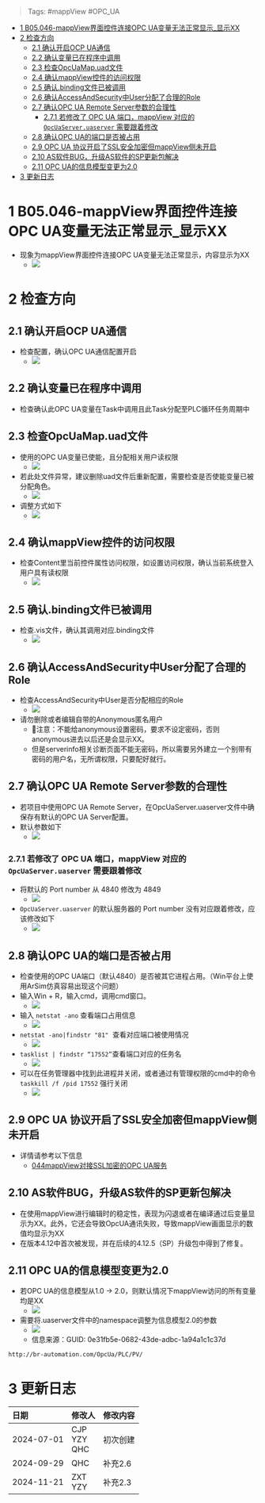 > Tags: #mappView #OPC_UA

- [1 B05.046-mappView界面控件连接OPC UA变量无法正常显示_显示XX](#_1-b05046-mappview%E7%95%8C%E9%9D%A2%E6%8E%A7%E4%BB%B6%E8%BF%9E%E6%8E%A5opc-ua%E5%8F%98%E9%87%8F%E6%97%A0%E6%B3%95%E6%AD%A3%E5%B8%B8%E6%98%BE%E7%A4%BA_%E6%98%BE%E7%A4%BAxx)
- [2 检查方向](#_2-%E6%A3%80%E6%9F%A5%E6%96%B9%E5%90%91)
	- [2.1 确认开启OCP UA通信](#_21-%E7%A1%AE%E8%AE%A4%E5%BC%80%E5%90%AFocp%C2%A0ua%E9%80%9A%E4%BF%A1)
	- [2.2 确认变量已在程序中调用](#_22-%E7%A1%AE%E8%AE%A4%E5%8F%98%E9%87%8F%E5%B7%B2%E5%9C%A8%E7%A8%8B%E5%BA%8F%E4%B8%AD%E8%B0%83%E7%94%A8)
	- [2.3 检查OpcUaMap.uad文件](#_23-%E6%A3%80%E6%9F%A5opcuamapuad%E6%96%87%E4%BB%B6)
	- [2.4 确认mappView控件的访问权限](#_24-%E7%A1%AE%E8%AE%A4mappview%E6%8E%A7%E4%BB%B6%E7%9A%84%E8%AE%BF%E9%97%AE%E6%9D%83%E9%99%90)
	- [2.5 确认.binding文件已被调用](#_25-%E7%A1%AE%E8%AE%A4binding%E6%96%87%E4%BB%B6%E5%B7%B2%E8%A2%AB%E8%B0%83%E7%94%A8)
	- [2.6 确认AccessAndSecurity中User分配了合理的Role](#_26-%E7%A1%AE%E8%AE%A4accessandsecurity%E4%B8%ADuser%E5%88%86%E9%85%8D%E4%BA%86%E5%90%88%E7%90%86%E7%9A%84role)
	- [2.7 确认OPC UA Remote Server参数的合理性](#_27-%E7%A1%AE%E8%AE%A4opc-ua-remote-server%E5%8F%82%E6%95%B0%E7%9A%84%E5%90%88%E7%90%86%E6%80%A7)
		- [2.7.1 若修改了 OPC UA 端口，mappView 对应的 `OpcUaServer.uaserver` 需要跟着修改](#_271-%E8%8B%A5%E4%BF%AE%E6%94%B9%E4%BA%86-opc-ua-%E7%AB%AF%E5%8F%A3%EF%BC%8Cmappview-%E5%AF%B9%E5%BA%94%E7%9A%84-opcuaserveruaserver-%E9%9C%80%E8%A6%81%E8%B7%9F%E7%9D%80%E4%BF%AE%E6%94%B9)
	- [2.8 确认OPC UA的端口是否被占用](#_28-%E7%A1%AE%E8%AE%A4opc-ua%E7%9A%84%E7%AB%AF%E5%8F%A3%E6%98%AF%E5%90%A6%E8%A2%AB%E5%8D%A0%E7%94%A8)
	- [2.9 OPC UA 协议开启了SSL安全加密但mappView侧未开启](#_29-opc-ua-%E5%8D%8F%E8%AE%AE%E5%BC%80%E5%90%AF%E4%BA%86ssl%E5%AE%89%E5%85%A8%E5%8A%A0%E5%AF%86%E4%BD%86mappview%E4%BE%A7%E6%9C%AA%E5%BC%80%E5%90%AF)
	- [2.10 AS软件BUG，升级AS软件的SP更新包解决](#_210-as%E8%BD%AF%E4%BB%B6bug%EF%BC%8C%E5%8D%87%E7%BA%A7as%E8%BD%AF%E4%BB%B6%E7%9A%84sp%E6%9B%B4%E6%96%B0%E5%8C%85%E8%A7%A3%E5%86%B3)
	- [2.11 OPC UA的信息模型变更为2.0](#_211-opc-ua%E7%9A%84%E4%BF%A1%E6%81%AF%E6%A8%A1%E5%9E%8B%E5%8F%98%E6%9B%B4%E4%B8%BA20)
- [3 更新日志](#_3-%E6%9B%B4%E6%96%B0%E6%97%A5%E5%BF%97)

# 1 B05.046-mappView界面控件连接OPC UA变量无法正常显示_显示XX

- 现象为mappView界面控件连接OPC UA变量无法正常显示，内容显示为XX
    - ![](FILES/046mappView界面控件连接OPC%20UA变量无法正常显示_显示XX/image-20240701203310977.png)

# 2 检查方向

## 2.1 确认开启OCP UA通信

- 检查配置，确认OPC UA通信配置开启
    - ![](FILES/046mappView界面控件连接OPC%20UA变量无法正常显示_显示XX/image-20240701203357806.png)

## 2.2 确认变量已在程序中调用

- 检查确认此OPC UA变量在Task中调用且此Task分配至PLC循环任务周期中

## 2.3 检查OpcUaMap.uad文件

- 使用的OPC UA变量已使能，且分配相关用户读权限
    - ![](FILES/046mappView界面控件连接OPC%20UA变量无法正常显示_显示XX/image-20240701204404429.png)
- 若此处文件异常，建议删除uad文件后重新配置，需要检查是否使能变量已被分配角色。
    - ![](FILES/046mappView界面控件连接OPC%20UA变量无法正常显示_显示XX/image-20241121132831072.png)
- 调整方式如下
    - ![](FILES/046mappView界面控件连接OPC%20UA变量无法正常显示_显示XX/image-20241121132839821.png)

## 2.4 确认mappView控件的访问权限

- 检查Content里当前控件属性访问权限，如设置访问权限，确认当前系统登入用户具有读权限
    - ![](FILES/046mappView界面控件连接OPC%20UA变量无法正常显示_显示XX/image-20240701204506132.png)

## 2.5 确认.binding文件已被调用

- 检查.vis文件，确认其调用对应.binding文件
    - ![](FILES/046mappView界面控件连接OPC%20UA变量无法正常显示_显示XX/image-20240701204545162.png)

## 2.6 确认AccessAndSecurity中User分配了合理的Role

- 检查AccessAndSecurity中User是否分配相应的Role
    - ![](FILES/046mappView界面控件连接OPC%20UA变量无法正常显示_显示XX/image-20240701205618796.png)
- 请勿删除或者编辑自带的Anonymous匿名用户
    - 🔴注意：不能给anonymous设置密码，要求不设定密码，否则anonymous进去以后还是会显示XX。
    - 但是serverinfo相关诊断页面不能无密码，所以需要另外建立一个别带有密码的用户名，无所谓权限，只要配好就行。

## 2.7 确认OPC UA Remote Server参数的合理性

- 若项目中使用OPC UA Remote Server，在OpcUaServer.uaserver文件中确保存有默认的OPC UA Server配置。
- 默认参数如下
    - ![](FILES/046mappView界面控件连接OPC%20UA变量无法正常显示_显示XX/image-20240701204636588.png)

### 2.7.1 若修改了 OPC UA 端口，mappView 对应的 `OpcUaServer.uaserver` 需要跟着修改

- 将默认的 Port number 从 4840 修改为 4849
    - ![](FILES/030mappView无法访问原因/image-20230822132538962.png)
- `OpcUaServer.uaserver` 的默认服务器的 Port number 没有对应跟着修改，应该修改如下
    - ![](FILES/030mappView无法访问原因/image-20230822132808863.png)

## 2.8 确认OPC UA的端口是否被占用

- 检查使用的OPC UA端口（默认4840）是否被其它进程占用。（Win平台上使用ArSim仿真容易出现这个问题）
- 输入Win + R，输入cmd，调用cmd窗口。
    - ![](FILES/030mappView无法访问原因/image-20230320171329842.png)
- 输入 `netstat -ano` 查看端口占用信息
    - ![](FILES/030mappView无法访问原因/image-20230320171402618.png)
- `netstat -ano|findstr "81"`  查看对应端口被使用情况
    - ![](FILES/030mappView无法访问原因/image-20230320171422375.png)
- `tasklist | findstr “17552”`查看端口对应的任务名
    - ![](FILES/030mappView无法访问原因/image-20230320171436740.png)
- 可以在任务管理器中找到此进程并关闭，或者通过有管理权限的cmd中的命令`taskkill /f /pid 17552` 强行关闭
    - ![](FILES/030mappView无法访问原因/image-20230320171445906.png)

## 2.9 OPC UA 协议开启了SSL安全加密但mappView侧未开启

- 详情请参考以下信息
    - [044mappView对接SSL加密的OPC UA服务](044mappView对接SSL加密的OPC%20UA服务.md)

## 2.10 AS软件BUG，升级AS软件的SP更新包解决

- 在使用mappView进行编辑时的稳定性，表现为闪退或者在编译通过后变量显示为XX。此外，它还会导致OpcUA通讯失败，导致mappView画面显示的数值均显示为XX
- 在版本4.12中首次被发现，并在后续的4.12.5（SP）升级包中得到了修复。

## 2.11 OPC UA的信息模型变更为2.0

- 若OPC UA的信息模型从1.0 → 2.0，则默认情况下mappView访问的所有变量均是XX
    - ![](FILES/046mappView界面控件连接OPC%20UA变量无法正常显示_显示XX/image-20240701214101722.png)
- 需要将.uaserver文件中的namespace调整为信息模型2.0的参数
    - ![](FILES/046mappView界面控件连接OPC%20UA变量无法正常显示_显示XX/image-20240701215410844.png)
    - 信息来源：GUID: 0e31fb5e-0682-43de-adbc-1a94a1c1c37d

```
http://br-automation.com/OpcUa/PLC/PV/
```

# 3 更新日志

| 日期         | 修改人               | 修改内容  |
| :--------- | :---------------- | :---- |
| 2024-07-01 | CJP<br>YZY<br>QHC | 初次创建  |
| 2024-09-29 | QHC               | 补充2.6 |
| 2024-11-21 | ZXT<br>YZY        | 补充2.3 |
